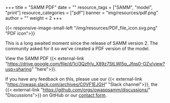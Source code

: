 +++
title = "SAMM PDF"
date = ""
resource_tags = ["SAMM", "model", "print"]
resource_categories = ["pdf"]
banner = "img/resources/pdf.png"
author = ""
weight = 2
+++

{{< responsive-image-small-left  "/img/resources/PDF_file_icon.svg.png" "PDF icon">}}

This is a long awaited moment since the release of SAMM version 2. The community asked for it so we've created a PDF version of the model.

View the SAMM PDF {{< external-link "https://drive.google.com/file/d/1cI3Qzfrly_X89z7StLWI5p_Jfqs0-OZv/view?usp=sharing" "here">}}.

If you have any feedback on this, please use our {{< external-link "https://owasp.slack.com/archives/C0VF1EJGH" "Slack channel">}}, the {{< external-link "https://github.com/orgs/owaspsamm/discussions/" "Discussions">}} on GitHub or our [contact form](/contact).